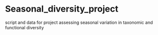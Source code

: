 # Seasonal_diversity_project
script and data for project assessing seasonal variation in taxonomic and functional diversity
